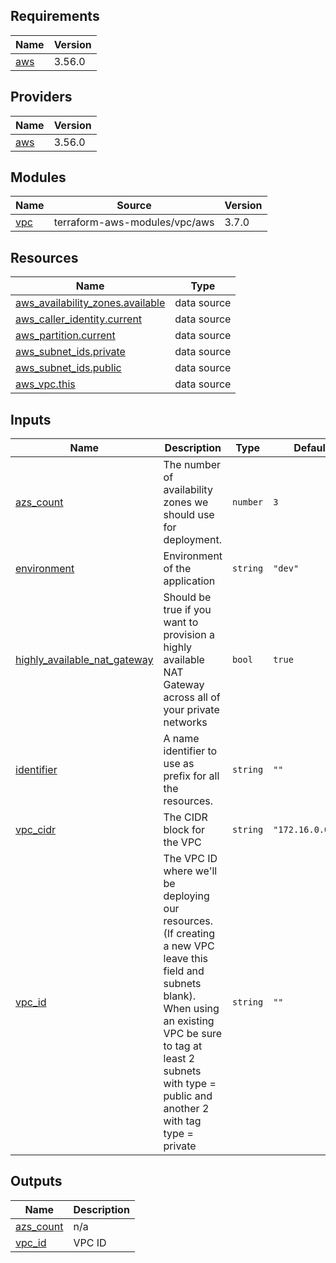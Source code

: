 <!-- BEGIN_TF_DOCS -->
## Requirements

| Name | Version |
|------|---------|
| <a name="requirement_aws"></a> [aws](#requirement\_aws) | 3.56.0 |

## Providers

| Name | Version |
|------|---------|
| <a name="provider_aws"></a> [aws](#provider\_aws) | 3.56.0 |

## Modules

| Name | Source | Version |
|------|--------|---------|
| <a name="module_vpc"></a> [vpc](#module\_vpc) | terraform-aws-modules/vpc/aws | 3.7.0 |

## Resources

| Name | Type |
|------|------|
| [aws_availability_zones.available](https://registry.terraform.io/providers/hashicorp/aws/3.56.0/docs/data-sources/availability_zones) | data source |
| [aws_caller_identity.current](https://registry.terraform.io/providers/hashicorp/aws/3.56.0/docs/data-sources/caller_identity) | data source |
| [aws_partition.current](https://registry.terraform.io/providers/hashicorp/aws/3.56.0/docs/data-sources/partition) | data source |
| [aws_subnet_ids.private](https://registry.terraform.io/providers/hashicorp/aws/3.56.0/docs/data-sources/subnet_ids) | data source |
| [aws_subnet_ids.public](https://registry.terraform.io/providers/hashicorp/aws/3.56.0/docs/data-sources/subnet_ids) | data source |
| [aws_vpc.this](https://registry.terraform.io/providers/hashicorp/aws/3.56.0/docs/data-sources/vpc) | data source |

## Inputs

| Name | Description | Type | Default | Required |
|------|-------------|------|---------|:--------:|
| <a name="input_azs_count"></a> [azs\_count](#input\_azs\_count) | The number of availability zones we should use for deployment. | `number` | `3` | no |
| <a name="input_environment"></a> [environment](#input\_environment) | Environment of the application | `string` | `"dev"` | no |
| <a name="input_highly_available_nat_gateway"></a> [highly\_available\_nat\_gateway](#input\_highly\_available\_nat\_gateway) | Should be true if you want to provision a highly available NAT Gateway across all of your private networks | `bool` | `true` | no |
| <a name="input_identifier"></a> [identifier](#input\_identifier) | A name identifier to use as prefix for all the resources. | `string` | `""` | no |
| <a name="input_vpc_cidr"></a> [vpc\_cidr](#input\_vpc\_cidr) | The CIDR block for the VPC | `string` | `"172.16.0.0/16"` | no |
| <a name="input_vpc_id"></a> [vpc\_id](#input\_vpc\_id) | The VPC ID where we'll be deploying our resources. (If creating a new VPC leave this field and subnets blank). When using an existing VPC be sure to tag at least 2 subnets with type = public and another 2 with tag type = private | `string` | `""` | no |

## Outputs

| Name | Description |
|------|-------------|
| <a name="output_azs_count"></a> [azs\_count](#output\_azs\_count) | n/a |
| <a name="output_vpc_id"></a> [vpc\_id](#output\_vpc\_id) | VPC ID |
<!-- END_TF_DOCS -->